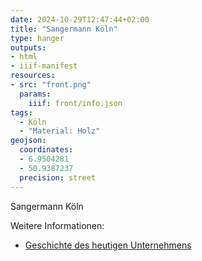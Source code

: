 ```yaml
---
date: 2024-10-29T12:47:44+02:00
title: "Sangermann Köln"
type: hanger
outputs:
- html
- iiif-manifest
resources:
- src: "front.png"
  params:
    iiif: front/info.json
tags:
  - Köln
  - "Material: Holz"
geojson:
  coordinates:
  - 6.9504281
  - 50.9387237
  precision: street
---
```

Sangermann Köln

<div class="notes">
Weitere Informationen:
<ul>
<li><a href="https://kriesel-a-d-oper.de/content/78/59/wir-ueber-uns">Geschichte des heutigen Unternehmens</a></li>
</ul>
</div>
